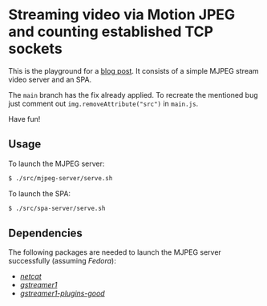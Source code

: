 # Streaming video via Motion JPEG and counting established TCP sockets

This is the playground for a [blog post](https://blog.whilenot.dev/posts/cool-bugs-vs-shitty-bugs-part-1/). It consists of a simple MJPEG stream video server and an SPA.

The `main` branch has the fix already applied. To recreate the mentioned bug just comment out `img.removeAttribute("src")` in `main.js`.

Have fun!

## Usage

To launch the MJPEG server:

```bash
$ ./src/mjpeg-server/serve.sh
```

To launch the SPA:

```bash
$ ./src/spa-server/serve.sh
```

## Dependencies

The following packages are needed to launch the MJPEG server successfully (assuming _Fedora_):

- [_netcat_](https://en.wikipedia.org/wiki/Netcat)
- [_gstreamer1_](https://gstreamer.freedesktop.org)
- [_gstreamer1-plugins-good_](https://gstreamer.freedesktop.org)
